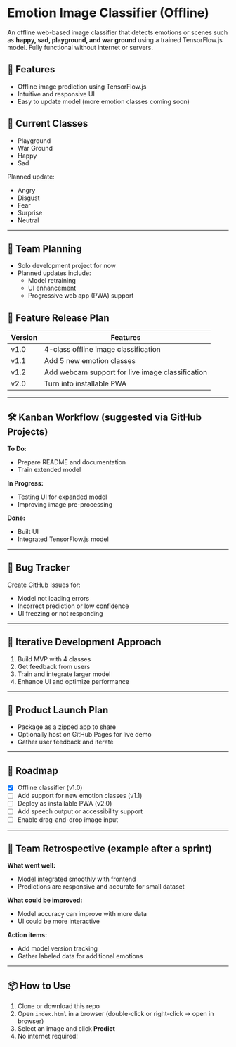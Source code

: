 # Emotion Image Classifier (Offline)

An offline web-based image classifier that detects emotions or scenes such as **happy, sad, playground, and war ground** using a trained TensorFlow.js model. Fully functional without internet or servers.

## 🚀 Features
- Offline image prediction using TensorFlow.js
- Intuitive and responsive UI
- Easy to update model (more emotion classes coming soon)

## 📂 Current Classes
- Playground
- War Ground
- Happy
- Sad

Planned update:
- Angry
- Disgust
- Fear
- Surprise
- Neutral

---

## 🧠 Team Planning
- Solo development project for now
- Planned updates include:
  - Model retraining
  - UI enhancement
  - Progressive web app (PWA) support

## 🚀 Feature Release Plan
| Version | Features |
|--------|----------|
| v1.0   | 4-class offline image classification |
| v1.1   | Add 5 new emotion classes |
| v1.2   | Add webcam support for live image classification |
| v2.0   | Turn into installable PWA |

---

## 🛠️ Kanban Workflow (suggested via GitHub Projects)
**To Do:**
- Prepare README and documentation
- Train extended model

**In Progress:**
- Testing UI for expanded model
- Improving image pre-processing

**Done:**
- Built UI
- Integrated TensorFlow.js model

---

## 🐞 Bug Tracker
Create GitHub Issues for:
- Model not loading errors
- Incorrect prediction or low confidence
- UI freezing or not responding

---

## 🔁 Iterative Development Approach
1. Build MVP with 4 classes
2. Get feedback from users
3. Train and integrate larger model
4. Enhance UI and optimize performance

---

## 🚀 Product Launch Plan
- Package as a zipped app to share
- Optionally host on GitHub Pages for live demo
- Gather user feedback and iterate

---

## 📅 Roadmap
- [x] Offline classifier (v1.0)
- [ ] Add support for new emotion classes (v1.1)
- [ ] Deploy as installable PWA (v2.0)
- [ ] Add speech output or accessibility support
- [ ] Enable drag-and-drop image input

---

## 🧾 Team Retrospective (example after a sprint)
**What went well:**
- Model integrated smoothly with frontend
- Predictions are responsive and accurate for small dataset

**What could be improved:**
- Model accuracy can improve with more data
- UI could be more interactive

**Action items:**
- Add model version tracking
- Gather labeled data for additional emotions

---

## 📦 How to Use
1. Clone or download this repo
2. Open `index.html` in a browser (double-click or right-click → open in browser)
3. Select an image and click **Predict**
4. No internet required!

